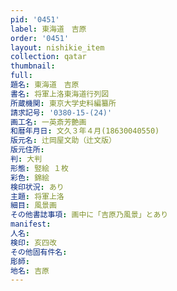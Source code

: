 ```yaml
---
pid: '0451'
label: 東海道　吉原
order: '0451'
layout: nishikie_item
collection: qatar
thumbnail: 
full: 
題名: 東海道　吉原
書名: 将軍上洛東海道行列図
所蔵機関: 東京大学史料編纂所
請求記号: '0380-15-(24)'
画工名: 一英斎芳艶画
和暦年月日: 文久３年４月(18630040550)
版元名: 辻岡屋文助（辻文版）
版元住所: 
判: 大判
形態: 竪絵 １枚
彩色: 錦絵
検印状況: あり
主題: 将軍上洛
細目: 風景画
その他書誌事項: 画中に「吉原乃風景」とあり
manifest: 
人名: 
検印: 亥四改
その他固有件名: 
彫師: 
地名: 吉原
---
```

